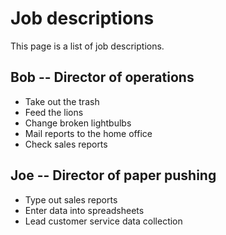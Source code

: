 # Job descriptions

This page is a list of job descriptions.


## Bob -- Director of operations

* Take out the trash
* Feed the lions
* Change broken lightbulbs
* Mail reports to the home office
* Check sales reports


## Joe -- Director of paper pushing

* Type out sales reports
* Enter data into spreadsheets
* Lead customer service data collection
